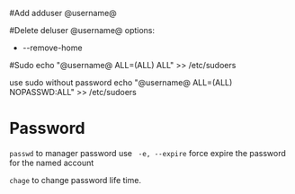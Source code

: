 #Add
adduser @username@

#Delete
deluser @username@
options:
+ --remove-home



#Sudo
echo "@username@  ALL=(ALL) ALL" >> /etc/sudoers

use sudo without password
echo "@username@  ALL=(ALL) NOPASSWD:ALL" >> /etc/sudoers



# Password

`passwd` to manager password
use ` -e, --expire` force expire the password for the named account

`chage` to change password life time.